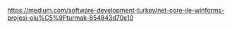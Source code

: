 https://medium.com/software-development-turkey/net-core-ile-winforms-projesi-olu%C5%9Fturmak-854843d70e10
